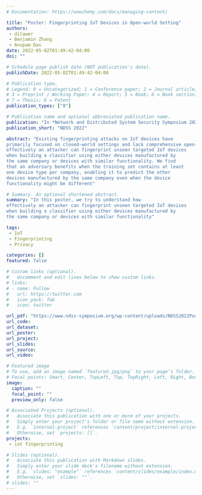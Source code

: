```yaml
---
# Documentation: https://wowchemy.com/docs/managing-content/

title: "Poster: Fingerprinting IoT Devices in Open-world Setting"
authors: 
 - dilawer
 - Benjamin Zhang
 - Anupam Das
date: 2022-05-02T01:49:42-04:00
doi: ""

# Schedule page publish date (NOT publication's date).
publishDate: 2022-05-02T01:49:42-04:00

# Publication type.
# Legend: 0 = Uncategorized; 1 = Conference paper; 2 = Journal article;
# 3 = Preprint / Working Paper; 4 = Report; 5 = Book; 6 = Book section;
# 7 = Thesis; 8 = Patent
publication_types: ["0"]

# Publication name and optional abbreviated publication name.
publication: "In *Network and Distributed System Security Symposium 2022*"
publication_short: "NDSS 2022"

abstract: "Existing fingerprinting attacks on IoT devices have
primarily focused on closed-world settings and lack comprehensive open-world analysis. In this poster, we try to understand how
effectively an attacker can fingerprint unseen targeted IoT devices
when building a classifier using either devices manufactured by
the same company or devices with similar functionality. We find
that an adversary benefits when the training set contains at least
one device type per company, enabling it to predict the other
devices manufactured by the same company even when the device
functionality might be different"

# Summary. An optional shortened abstract.
summary: "In this poster, we try to understand how
effectively an attacker can fingerprint unseen targeted IoT devices
when building a classifier using either devices manufactured by
the same company or devices with similar functionality"

tags: 
 - IoT
 - Fingerprinting
 - Privacy

categories: []
featured: false

# Custom links (optional).
#   Uncomment and edit lines below to show custom links.
# links:
# - name: Follow
#   url: https://twitter.com
#   icon_pack: fab
#   icon: twitter

url_pdf: "https://www.ndss-symposium.org/wp-content/uploads/NDSS2022Poster_paper_33.pdf"
url_code:
url_dataset:
url_poster:
url_project:
url_slides:
url_source:
url_video:

# Featured image
# To use, add an image named `featured.jpg/png` to your page's folder. 
# Focal points: Smart, Center, TopLeft, Top, TopRight, Left, Right, BottomLeft, Bottom, BottomRight.
image:
  caption: ""
  focal_point: ""
  preview_only: false

# Associated Projects (optional).
#   Associate this publication with one or more of your projects.
#   Simply enter your project's folder or file name without extension.
#   E.g. `internal-project` references `content/project/internal-project/index.md`.
#   Otherwise, set `projects: []`.
projects:
 - iot fingerprinting

# Slides (optional).
#   Associate this publication with Markdown slides.
#   Simply enter your slide deck's filename without extension.
#   E.g. `slides: "example"` references `content/slides/example/index.md`.
#   Otherwise, set `slides: ""`.
# slides: ""
---
```

